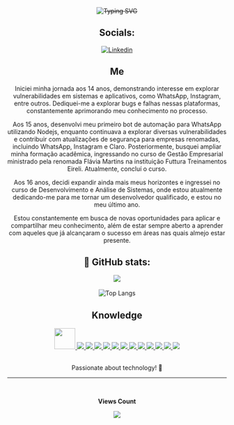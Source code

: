 <div align="center">
    <s href="https://git.io/typing-svg">
        <img src="https://readme-typing-svg.demolab.com?font=Fira+Code&weight=600&size=25&duration=4000&pause=1000&color=add8e6&center=true&vCenter=true&width=435&lines=Hello!+My+name+is+john!;Welcome. ⭐" alt="Typing SVG" />
    </s>
    <br>

## Socials:

[![Linkedin](https://img.shields.io/badge/LinkedIn-0077B5?style=for-the-badge&logo=linkedin&logoColor=white)](https://www.linkedin.com/in/jo%C3%A3o-pedro-8114802ba/)

## Me

<about id="about">
Iniciei minha jornada aos 14 anos, demonstrando interesse em explorar vulnerabilidades em sistemas e aplicativos, como WhatsApp, Instagram, entre outros. Dediquei-me a explorar bugs e falhas nessas plataformas, constantemente aprimorando meu conhecimento no processo.

Aos 15 anos, desenvolvi meu primeiro bot de automação para WhatsApp utilizando Nodejs, enquanto continuava a explorar diversas vulnerabilidades e contribuir com atualizações de segurança para empresas renomadas, incluindo WhatsApp, Instagram e Claro. Posteriormente, busquei ampliar minha formação acadêmica, ingressando no curso de Gestão Empresarial ministrado pela renomada Flávia Martins na instituição Futtura Treinamentos Eireli. Atualmente, concluí o curso.

Aos 16 anos, decidi expandir ainda mais meus horizontes e ingressei no curso de Desenvolvimento e Análise de Sistemas, onde estou atualmente dedicando-me para me tornar um desenvolvedor qualificado, e estou no meu último ano.

Estou constantemente em busca de novas oportunidades para aplicar e compartilhar meu conhecimento, além de estar sempre aberto a aprender com aqueles que já alcançaram o sucesso em áreas nas quais almejo estar presente.
</about>

## 👀 GitHub stats:
![](https://github-readme-streak-stats.herokuapp.com/?user=speNillusion&theme=midnight-purple&hide_border=false)<br/><br/>
![Top Langs](https://github-readme-stats.vercel.app/api/top-langs/?username=speNillusion&theme=midnight-purple&hide_progress=true)

## Knowledge

<div align-items="center">
        <a href="https://developer.mozilla.org/en-US/docs/Web/JavaScript" target="_blank">
            <img src="https://img.icons8.com/color/48/000000/javascript.png" width="48" height="48"/>
        </a>
        <a href="https://www.w3schools.com/typescript/" target="_blank">
            <img src="https://img.icons8.com/color/48/000000/typescript.png"/> 
        </a>
        <a href="https://www.w3schools.com/python/" target="_blank">
            <img src="https://img.icons8.com/color/48/000000/python.png"/> 
        </a>
        <a href="https://www.w3schools.com/node/" target="_blank">
            <img src="https://img.icons8.com/color/48/000000/nodejs.png"/> 
        </a>
        <a href="https://www.w3schools.com/nestjs/" target="_blank">
            <img src="https://img.icons8.com/color/48/000000/nestjs.png"/> 
        </a>
        <a href="https://www.w3schools.com/php/" target="_blank">
            <img src="https://img.icons8.com/color/48/000000/php.png"/> 
        </a>
        <a href="https://www.w3schools.com/mysql/" target="_blank">
            <img src="https://img.icons8.com/color/48/000000/mysql.png"/> 
        </a>
        <a href="https://www.w3schools.com/git/" target="_blank">
            <img src="https://img.icons8.com/color/48/000000/git.png"/> 
        </a>
        <a href="https://www.w3schools.com/github/" target="_blank">
            <img src="https://img.icons8.com/color/48/000000/github.png"/> 
        </a>
        <a href="https://www.w3schools.com/bootstrap/" target="_blank">
            <img src="https://img.icons8.com/color/48/000000/bootstrap.png"/> 
        </a>
        <a href="https://www.w3schools.com/pandas/" target="_blank">
            <img src="https://img.icons8.com/color/48/000000/pandas.png"/> 
        </a>
        <a href="https://www.w3schools.com/linkedin/" target="_blank">
            <img src="https://img.icons8.com/color/48/000000/linkedin.png"/> 
        </a>
        <a href="https://www.w3schools.com/numpy/" target="_blank">
            <img src="https://img.icons8.com/color/48/000000/numpy.png"/> 
        </a>
</div>

<br>

Passionate about technology! 🚀

<hr>
    <div align="center">
        <br><p align="center"><b>Views Count</b></p>  
        <p align="center">
            <img align="center" src="https://profile-counter.glitch.me/{speNillusion}/count.svg" />
        </p> 
        <br>
    </div>
</div>
